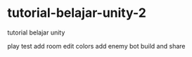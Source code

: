 # tutorial-belajar-unity-2
tutorial belajar unity 

play test
add room
edit colors
add enemy bot
build and share
